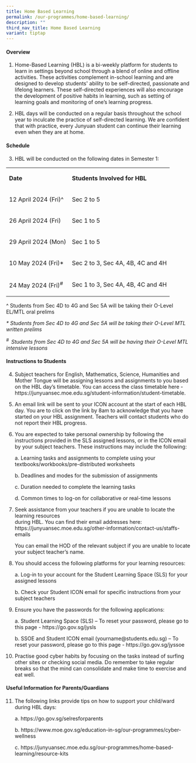 ```yaml
---
title: Home Based Learning
permalink: /our-programmes/home-based-learning/
description: ""
third_nav_title: Home Based Learning
variant: tiptap
---
```

<h4><strong>Overview</strong></h4>
<ol data-tight="true" class="tight">
<li>
<p>Home-Based Learning (HBL) is a bi-weekly platform for students to learn
in settings beyond school through a blend of online and offline activities.
These activities complement in-school learning and are designed&nbsp;to&nbsp;develop
students' ability to be self-directed, passionate and lifelong learners.
These self-directed experiences will also encourage the development of
positive habits in learning, such as setting of learning goals and monitoring
of one’s learning progress.</p>
</li>
<li>
<p>HBL days will be conducted on a regular basis throughout the school year
to inculcate the practice of self-directed learning. We are confident that
with practice, every Junyuan student can continue their learning even when
they are at home.&nbsp;</p>
</li>
</ol>
<h4><strong>Schedule</strong></h4>
<ol start="3" data-tight="true" class="tight">
<li>
<p>HBL will be conducted on the following dates in Semester 1:</p>
</li>
</ol>
<table>
<tbody>
<tr>
<td rowspan="1" colspan="1">
<p><strong>Date</strong>
</p>
</td>
<td rowspan="1" colspan="1">
<p><strong>Students Involved for HBL</strong>
</p>
</td>
</tr>
<tr>
<td rowspan="1" colspan="1">
<p>12 April 2024 (Fri)^</p>
</td>
<td rowspan="1" colspan="1">
<p>Sec 2 to 5</p>
</td>
</tr>
<tr>
<td rowspan="1" colspan="1">
<p>26 April 2024 (Fri)</p>
</td>
<td rowspan="1" colspan="1">
<p>Sec 1 to 5</p>
</td>
</tr>
<tr>
<td rowspan="1" colspan="1">
<p>29 April 2024 (Mon)</p>
</td>
<td rowspan="1" colspan="1">
<p>Sec 1 to 5</p>
</td>
</tr>
<tr>
<td rowspan="1" colspan="1">
<p>10 May 2024 (Fri)*</p>
</td>
<td rowspan="1" colspan="1">
<p>Sec 2 to 3, Sec 4A, 4B, 4C and 4H</p>
</td>
</tr>
<tr>
<td rowspan="1" colspan="1">
<p>24 May 2024 (Fri)<sup>#</sup>
</p>
</td>
<td rowspan="1" colspan="1">
<p>Sec 1 to 3, Sec 4A, 4B, 4C and 4H</p>
</td>
</tr>
</tbody>
</table>
<p>^ Students from Sec 4D to 4G and Sec 5A will be taking their O-Level EL/MTL
oral prelims</p>
<p><em>* Students from Sec 4D to 4G and Sec 5A will be taking their O-Level MTL written prelims</em>
</p>
<p><em><sup>#&nbsp; </sup>Students from Sec 4D to 4G and Sec 5A will be having their O-Level MTL intensive lessons</em>
</p>
<h4><strong>Instructions to Students</strong></h4>
<ol start="4" data-tight="true" class="tight">
<li>
<p>Subject teachers for English, Mathematics, Science, Humanities and Mother
Tongue will be assigning lessons and assignments to you based on the HBL
day’s timetable. You can access the class timetable here - <a rel="noopener noreferrer nofollow" target="_blank">https://junyuansec.moe.edu.sg/student-information/student-timetable</a>.</p>
<p></p>
</li>
<li>
<p>An email link will be sent to your ICON account at the start of each HBL
day. You are to click on the link by 8am to acknowledge that you have started
on your HBL assignment. Teachers will contact students who do not report
their HBL progress.</p>
<p></p>
</li>
<li>
<p>You are expected to take personal ownership by&nbsp;following the instructions
provided in the SLS assigned lessons, or in the ICON email by your subject
teachers. These instructions may include the following:</p>
<p>a. Learning tasks and assignments to complete using your textbooks/workbooks/pre-distributed
worksheets</p>
<p>b. Deadlines and modes for the submission of assignments</p>
<p>c. Duration needed to complete the learning tasks</p>
<p>d. Common times to log-on for collaborative or real-time lessons</p>
<p></p>
</li>
<li>
<p>Seek assistance from your teachers if you are unable to locate the learning
resources
<br>during HBL. You can find their email addresses here: <a rel="noopener noreferrer nofollow" target="_blank">https://junyuansec.moe.edu.sg/other-information/contact-us/staffs-emails</a>
</p>
<p>You can email the HOD of the relevant subject if you are unable to locate
your subject teacher’s name.&nbsp;</p>
<p></p>
</li>
<li>
<p>You should access the following platforms for your learning resources:</p>
<p>a. Log-in to your account for the Student Learning Space (SLS) for your
assigned lessons</p>
<p>b. Check your Student ICON email for specific instructions from your subject
teachers&nbsp;</p>
<p></p>
</li>
<li>
<p>Ensure you have the passwords for the following applications:</p>
<p>a. Student Learning Space (SLS) – To reset your password, please go to
this page - <a rel="noopener noreferrer nofollow" target="_blank">https://go.gov.sg/jysls</a>
</p>
<p>b. SSOE and Student ICON email (<a rel="noopener noreferrer nofollow" target="_blank">yourname@students.edu.sg</a>)
– To reset your password, please go to this page - <a rel="noopener noreferrer nofollow" target="_blank">https://go.gov.sg/jyssoe</a>
</p>
<p></p>
</li>
<li>
<p>Practise good cyber habits by focusing on the tasks instead of surfing
other sites or checking social media. Do remember to take regular breaks
so that the mind can consolidate and make time to exercise and eat well.</p>
<p></p>
</li>
</ol>
<h4><strong>Useful Information for Parents/Guardians</strong></h4>
<ol start="11" data-tight="true" class="tight">
<li>
<p>The following links provide tips on how to support your child/ward during
HBL days:</p>
<p>a. <a rel="noopener noreferrer nofollow" target="_blank">https://go.gov.sg/selresforparents</a>
</p>
<p>b. <a rel="noopener noreferrer nofollow" target="_blank">https://www.moe.gov.sg/education-in-sg/our-programmes/cyber-wellness</a>
</p>
<p>c. <a rel="noopener noreferrer nofollow" target="_blank">https://junyuansec.moe.edu.sg/our-programmes/home-based-learning/resource-kits</a>
</p>
</li>
</ol>
<p></p>